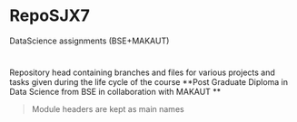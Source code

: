 # RepoSJX7
DataScience assignments (BSE+MAKAUT)
#
Repository head containing branches and files for various projects and tasks given during the life cycle of the course
**Post Graduate Diploma in Data Science from BSE in collaboration with MAKAUT **
>Module headers are kept as main names 
#
